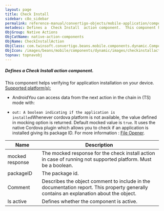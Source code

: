 ```yaml
---
layout: page
title: Check Install
sidebar: c8o_sidebar
permalink: reference-manual/convertigo-objects/mobile-application/components/native-action-components/check-install/
metadesc: Defines a  Check Install  action component.  This component helps verifying for application installation on your device.  Supported platform(s)    And
ObjGroup: Native Actions
ObjCatName: native-action-components
ObjName: CheckInstallAction
ObjClass: com.twinsoft.convertigo.beans.mobile.components.dynamic.ComponentManager$1
ObjIcon: /images/beans/mobile/components/dynamic/images/checkinstallaction_color_32x32.png
topnav: topnavobj
---
```

##### Defines a <i>Check Install</i> action component. 
This component helps verifying for application installation on your device.
<u>Supported platform(s):</u>
 - AndroidYou can access data from the next action in the chain in (TS) mode with: <code>
 - out: A boolean indicating if the application is installed</code>Whenever cordova platform is not available, the value defined in mocking option is returned.
 Default mocked value is <code>true</code>.
It uses the native Cordova plugin which allows you to check if an application is installed giving its package ID.
For more information : <a target='_blank' href='https://ionicframework.com/docs/v3/native/file-opener/'>File Opener</a>.

Name | Description 
--- | ---
mocked response | The mocked response for the check install action in case of running not supported platform. Must be a boolean.
packageID | The package id.
Comment | Describes the object comment to include in the documentation report.  This property generally contains an explanation about the object. 
Is active | Defines whether the component is active. 


